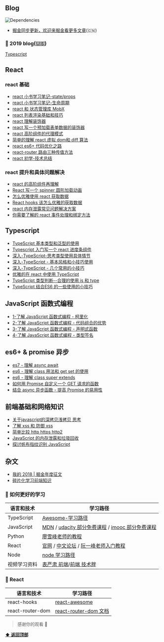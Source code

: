 ## Blog

![Dependencies](https://img.shields.io/david/ant-design/ant-design.svg)

-   [掘金同步更新，欢迎来掘金看更多文章](https://juejin.im/user/5861d87961ff4b00582876cd/posts)(🇨🇳)

### 🔨 2019 blog(🇺🇸)

[Typescript](#Typescript)

## React

### react 基础
- [react 小书学习笔记-state/props](https://juejin.im/post/5b19136fe51d4506c47528cb)
- [react 小书学习笔记-生命周期](https://juejin.im/post/5b1a2b8de51d4506ca62d494)
- [react 和 状态管理库 MobX](https://juejin.im/post/5b333eede51d455e2b5ab83b)
- [react 列表渲染基础和技巧](https://juejin.im/post/5b3db9bfe51d4519601a82c5)
- [react 理解装饰器](https://juejin.im/post/5b51449a6fb9a04fdf39da4f)
- [react 写一个预加载表单数据的装饰器](https://juejin.im/post/5b514501e51d4519610df976)
- [react 高阶组件的代理模式](https://juejin.im/post/5b5146596fb9a04fac0d0dc3)
- [简单的理解 react 虚拟 dom和 diff 算法](https://juejin.im/post/5b681228e51d451971377163)
- [react es6+ 代码优化之路](https://juejin.im/post/5b9a2a4df265da0aee3effe5)
- [react-router 路由三种传值方法](https://juejin.im/post/5badf52ef265da0ab673c8cd)
- [react 初学-技术总结](https://juejin.im/post/5bbc7ac16fb9a05d3447d9ac)

### react 提升和具体问题解决
- [react 的高阶组件再理解](https://juejin.im/post/5c0f6e296fb9a049bc4c80be)
- [React 写一个 spinner 圆形加载动画](https://juejin.im/post/5c3885296fb9a049e2323a6a)
- [怎么优雅使用 react 获取数据](https://juejin.im/post/5c6bb7e3f265da2dc0064cde)
- [React hooks 该怎么优雅的获取数据](https://juejin.im/post/5c6bced1f265da2ddd4a533e)
- [react 内存泄露常见问题解决方案](https://juejin.im/post/5ca48a136fb9a05e6c77bd9a)
- [你需要了解的 react 事件处理和绑定方法](https://juejin.im/post/5cc7ea71f265da03867e5dda)

## Typescript 

- [TypeScript 基本类型和泛型的使用](https://juejin.im/post/5be027d86fb9a049ae075789)
- [Typescript 入门写一个 react 进度条组件](https://juejin.im/post/5be40bc6e51d45054a71e1b5)
- [深入-TypeScript-思考类型使用具体情节](https://juejin.im/post/5be41db55188257c3079bfa1)
- [深入-TypeScript - 基本风格和小技巧使用](https://juejin.im/post/5bffd1376fb9a049b347b35b)
- [深入-TypeScript - 几个常用的小技巧](https://juejin.im/post/5be96529e51d455a6269fe95)
- [优雅的在 react 中使用 TypeScript](https://juejin.im/post/5bed5f03e51d453c9515e69b)
- [TypeScript 类型判断--合理的使用 is 和 type](https://juejin.im/post/5c52c833518825255008228c)
- [TypeScript 结合ES6 的一些使用的小技巧](https://juejin.im/post/5c666dc26fb9a049ba421a3a)

## JavaScript 函数式编程

- [1-了解 JavaScript 函数式编程 - 柯里化](https://juejin.im/post/5ccbb9d95188253d12688280)
- [2-了解 JavaScript 函数式编程 - 代码组合的优势](https://juejin.im/post/5ccd0d17518825406261374d)
- [3-了解 JavaScript 函数式编程 - 声明式函数](https://juejin.im/post/5ccea5a2f265da036207bb6f)
- [4-了解 JavaScript 函数式编程 - 类型签名 ](https://juejin.im/post/5ccfec1ff265da038e54bde8)

## es6+ & promise 异步

- [es7 - 理解 async await](https://juejin.im/post/5b31f1516fb9a00e406a9bdf)
- [es6 - 理解 class 用法和 get set 的使用](https://juejin.im/post/5b320af251882574dd4ade81)
- [es6 - 理解 class super extends](https://juejin.im/post/5b3f23066fb9a04fe820cdbe)
- [如何用 Promise 自定义一个 GET 请求的函数](https://juejin.im/post/5c90dc83f265da61200985e6)
- [结合 async 异步函数 - 提高 Promise 的易用性](https://juejin.im/post/5c935732f265da60fa3942f1)


## 前端基础和网络知识

- [关于javascript的深拷贝浅拷贝 思考](https://juejin.im/post/5a7aa97d6fb9a063606ec21d)
- [了解 xss 和 防御 xss](https://juejin.im/post/5a77ff116fb9a0634a38f0bc)
- [简单比较 http https http2](https://juejin.im/post/5a77fe396fb9a063317c2e71)
- [JavaScript 的内存泄露和垃圾回收](https://juejin.im/post/5a77fdf7f265da4e732ea741)
- [探讨帆布指纹识别 JavaScript](https://juejin.im/post/5a77fda06fb9a0634c264bf2)

## 杂文

- [我的 2018 | 掘金年度征文](https://juejin.im/post/5c17458a51882542026d8cd2)
- [碎片化学习前端知识](https://juejin.im/post/5b175848f265da6e406e99eb)

### 🔗 如何更好的学习

| 语言和技术   | 学习路径                                                                                                                                                             |
| ------------ | -------------------------------------------------------------------------------------------------------------------------------------------------------------------- |
| TypeScript   | [Awesome-学习路径](https://github.com/lpove/blog/blob/master/2018/12-TypeScript_Learn_Path.md)                                                                       |
| JavaScript   | [MDN](https://developer.mozilla.org/zh-CN/) / [udacity 部分免费课程](https://cn.udacity.com/) / [imooc 部分免费课程](https://www.imooc.com/course/list?c=javascript) |
| Python       | [廖雪峰老师的教程](https://www.liaoxuefeng.com/wiki/0014316089557264a6b348958f449949df42a6d3a2e542c000)                                                              |
| React        | [官网](https://reactjs.org/) / [中文论坛](http://react-china.org/) / [阮一峰老师入门教程](http://www.ruanyifeng.com/blog/2015/03/react.html)                         |
| Node         | [node 学习路径](https://github.com/chyingp/nodejs-learning-guide)                                                                                                    |
| 视频学习资料 | [表严肃 前端](http://biaoyansu.com/)/[前端 技术胖](http://jspang.com/post/typescript.html#toc-408)                                                                   |


### 🔗 React

| 语言和技术   | 学习路径                                                                                                                                                             |
| ------------ | -------------------------------------------------------------------------------------------------------------------------------------------------------------------- |
| react-hooks | [react-awesome](https://github.com/rehooks/awesome-react-hooks/)    |                                                                    |
| react-router-dom | [react-router-dom 文档](https://reacttraining.com/react-router/web/api/Redirect/to-string/)    |
                             


> 感谢你的观看 🌺

**[⬆ 返回顶部](#Blog)**
